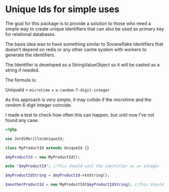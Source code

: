 # Unique Ids for simple uses
The goal for this package is to provide a solution to those who need a simple way to create unique identifiers that can also be used as primary key for relational databases.

The basis idea was to have something similar to Snowwflake identifiers that doesn't depend on redis or any other cache system with workers to generate the identifiers.

The Identifier is developed as a StringValueObject so it will be casted as a string if needed.

The formula is:

UniqueId = `microtime` + `a-random-7-digit-integer`

As this approach is very simple, it may collide if the microtime and the random 6 digit integer coincide. 

I made a test to check how often this can happen, but until now I've not found any case.

```php
<?php

use JordiMorillo\UniqueId;

class MyProductId extends UniqueId {}

$myProductId = new MyProductId();

echo "$myProductId"; //This should cast the identifier as an integer

$myProductIdString = $myProductId->toString();

$anotherProductId = new MyProductId($myProductIdString); //This should be a similar equal as $myProductId
```

